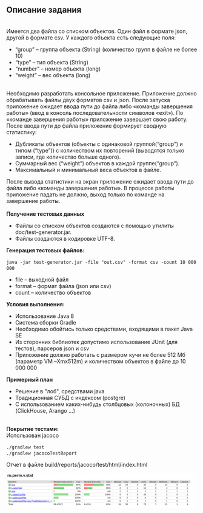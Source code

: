 <b><h2>Описание задания</h2></b><br/>
Имеется два файла со списком объектов. Один файл в формате json, другой в формате csv. У каждого объекта есть следующие поля:
<ul>
  <li>“group” – группа объекта (String) (количество групп в файле не более 10)</li>
  <li>“type” – тип объекта (String)</li>
  <li>“number” – номер объекта (long)</li>
  <li>“weight” – вес объекта (long)</li>
</ul>  
<br/>
Необходимо разработать консольное приложение. Приложение должно обрабатывать файлы двух форматов csv и json.  После запуска приложение ожидает ввода пути до файла либо «команды завершения работы» (ввод в консоль последовательности символов «exit»). По «команде завершения работы» приложение завершает свою работу. После ввода пути до файла приложение формирует сводную статистику:
<ul>
  <li>Дубликаты объектов (объекты с одинаковой группой(“group”) и типом (“type”)) с количеством их повторений (выводятся только записи, где количество больше одного).</li>
  <li>Суммарный вес (“weight”) объектов в каждой группе(“group”).</li>
  <li>Максимальный и минимальный веса объектов в файле.</li>
</ul>  
После вывода статистики на экран приложение ожидает ввода пути до файла либо «команды завершения работы».
В процессе работы приложение падать не должно, выход только по команде на завершение работы.
<br/>
<br/>
<b>Получение тестовых данных</b>
<br/>
<ul>
  <li>Файлы со списком объектов создаются с помощью утилиты doc/test-generator.jar.</li>
  <li>Файлы создаются в кодировке UTF-8.</li>
</ul>
<b>Генерация тестовых файлов:</b>
<br/>

````shell
java -jar test-generator.jar -file "out.csv" -format csv -count 10 000 000
````
<ul>
  <li>file – выходной файл</li>
  <li>format – формат файла (json или csv)</li>
  <li>count – количество объектов</li>
</ul>
<b>Условия выполнения:</b>
<ul>
  <li>Использование Java 8</li>
  <li>Система сборки Gradle</li>
  <li>Необходимо обойтись только средствами, входящими в пакет Java SE</li>
  <li>Из сторонних библиотек допустимо использование JUnit (для тестов), парсеров json и csv</li>
  <li>Приложение должно работать с размером кучи не более 512 Мб (параметр VM –Xmx512m) и количеством объектов в файле до 10 000 000</li>
</ul>
<b>Примерный план</b>
<br/>
<ul>
<li>Решение в "лоб", средствами java</li>
<li>Традиционная СУБД с индексом (postgre)</li>
<li>С использованием каких-нибудь столбцовых (колоночных) БД (ClickHouse, Arango ...)</li>
</ul>
<br/>
<b>Покрытие тестами:</b><br/>
Использован jacoco

````shell
./gradlew test
./gradlew jacocoTestReport
````

Отчет в файле build/reports/jacoco/test/html/index.html

![Отчет jacoco](doc/jacoco_report.png)